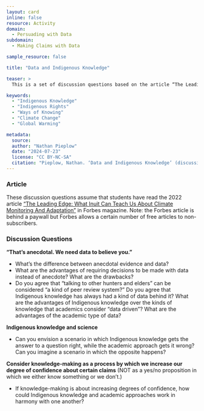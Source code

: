 ```yaml
---
layout: card
inline: false
resource: Activity
domain:
  - Persuading with Data
subdomain:
  - Making Claims with Data

sample_resource: false

title: "Data and Indigenous Knowledge"

teaser: >
  This is a set of discussion questions based on the article “The Leading Edge: What Inuit Can Teach Us About Climate Monitoring And Adaptation” from Forbes magazine. These questions could form the basis for an in-class discussion or they could be used as prompts for a reading reflection and response assignment. Note: the Forbes article is behind a paywall but Forbes allows a certain number of free articles to non-subscribers.

keywords:
  - "Indigenous Knowledge"
  - "Indigenous Rights"
  - "Ways of Knowing"
  - "Climate Change"
  - "Global Warming"

metadata:
  source: 
  author: "Nathan Pieplow"
  date: "2024-07-23"
  license: "CC BY-NC-SA"
  citation: "Pieplow, Nathan. ‘Data and Indigenous Knowledge’ (discussion questions). Data Advocacy 4 All, University of Colorado. 23 July 2024."
---
```


### Article

These discussion questions assume that students have read the 2022 article [“The Leading Edge: What Inuit Can Teach Us About Climate Monitoring And Adaptation”](https://www.forbes.com/sites/ashoka/2022/06/09/the-leading-edge-what-inuit-can-teach-us-about-climate-monitoring-and-adaptation/) in Forbes magazine. Note: the Forbes article is behind a paywall but Forbes allows a certain number of free articles to non-subscribers.

### Discussion Questions

**“That’s anecdotal. We need data to believe you.”**
- What’s the difference between anecdotal evidence and data?  
- What are the advantages of requiring decisions to be made with data instead of anecdote? What are the drawbacks? 
- Do you agree that “talking to other hunters and elders” can be considered “a kind of peer review system?” Do you agree that Indigenous knowledge has always had a kind of data behind it? What are the advantages of Indigenous knowledge over the kinds of knowledge that academics consider “data driven”? What are the advantages of the academic type of data? 

**Indigenous knowledge and science**
- Can you envision a scenario in which Indigenous knowledge gets the answer to a question right, while the academic approach gets it wrong? Can you imagine a scenario in which the opposite happens?

**Consider knowledge-making as a process by which we increase our degree of confidence about certain claims** (NOT as a yes/no proposition in which we either know something or we don’t.) 
- If knowledge-making is about increasing degrees of confidence, how could Indigenous knowledge and academic approaches work in harmony with one another?
